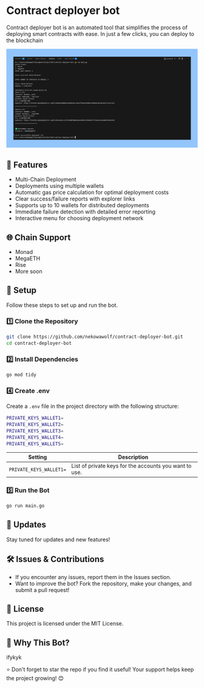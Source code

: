 # Contract deployer bot

Contract deployer bot is an automated tool that simplifies the process of deploying smart contracts with ease. In just a few clicks, you can deploy to the blockchain

![bot dashboard](img/img1.png)

## 🚀 Features

- Multi-Chain Deployment
- Deployments using multiple wallets
- Automatic gas price calculation for optimal deployment costs
- Clear success/failure reports with explorer links
- Supports up to 10 wallets for distributed deployments
- Immediate failure detection with detailed error reporting
- Interactive menu for choosing deployment network

## 🌐 Chain Support

- Monad
- MegaETH
- Rise
- More soon

## 📌 Setup

Follow these steps to set up and run the bot.

### 1️⃣ Clone the Repository

```bash
git clone https://github.com/nekowawolf/contract-deployer-bot.git
cd contract-deployer-bot
```

### 2️⃣ Install Dependencies

```bash
go mod tidy
```

### 4️⃣ Create .env

Create a `.env` file in the project directory with the following structure:

```bash
PRIVATE_KEYS_WALLET1=
PRIVATE_KEYS_WALLET2=
PRIVATE_KEYS_WALLET3=
PRIVATE_KEYS_WALLET4=
PRIVATE_KEYS_WALLET5=
```

| **Setting**           | **Description**                                                                 |
|------------------------|---------------------------------------------------------------------------------|
| `PRIVATE_KEYS_WALLET1=`         | List of private keys for the accounts you want to use.                          |

### 5️⃣ Run the Bot

```bash
go run main.go
```

## 🔄 Updates

Stay tuned for updates and new features!

## 🛠 Issues & Contributions

- If you encounter any issues, report them in the Issues section.
- Want to improve the bot? Fork the repository, make your changes, and submit a pull request!

## 📜 License

This project is licensed under the MIT License.

## 🤔 Why This Bot?

ifykyk

⭐ Don't forget to star the repo if you find it useful! Your support helps keep the project growing! 😊